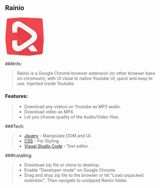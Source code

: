 **Rainio**
----------
![Rainio logo](https://raw.githubusercontent.com/leogear/Rainio/master/icons/icon128.png)

###Info:

> Rainio is a Google Chrome browser extension (or other browser base on
> chromium), with UI close to native Youtube UI, quick and easy to use.
> Injected inside Youtube.

### Features:
>  - Download any videos on Youtube as MP3 audio.
>  - Download video as MP4.
>  - Let you choose quality of the Audio/Video files.

###Tech:

>  - [Jquery](https://jquery.com/) - Manipulate DOM and UI.
>  - [CSS](http://www.w3schools.com/css/) - For Styling.
>  - [Visual Studio Code](https://code.visualstudio.com/) - Text editor.

###Installing:
> - Download zip file or clone to desktop.
> - Enable "Developer mode" on Google Chrome.
> - Drag and drop zip file to the browser or hit "Load unpacked extention". Then navigate to unzipped Rainio folder.